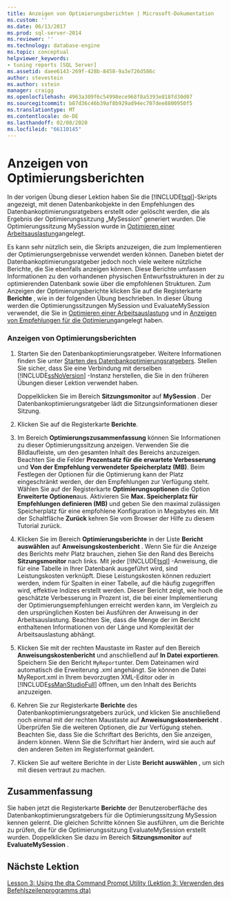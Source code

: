 ```yaml
---
title: Anzeigen von Optimierungsberichten | Microsoft-Dokumentation
ms.custom: ''
ms.date: 06/13/2017
ms.prod: sql-server-2014
ms.reviewer: ''
ms.technology: database-engine
ms.topic: conceptual
helpviewer_keywords:
- tuning reports [SQL Server]
ms.assetid: daee6143-269f-428b-8458-9a3e726d586c
author: stevestein
ms.author: sstein
manager: craigg
ms.openlocfilehash: 4963a309f6c54998ece968f8a5393e818fd30d07
ms.sourcegitcommit: b87d36c46b39af8b929ad94ec707dee8800950f5
ms.translationtype: MT
ms.contentlocale: de-DE
ms.lasthandoff: 02/08/2020
ms.locfileid: "66110145"
---
```

# <a name="viewing-tuning-reports"></a>Anzeigen von Optimierungsberichten
  In der vorigen Übung dieser Lektion haben Sie die [!INCLUDE[tsql](../../includes/tsql-md.md)]-Skripts angezeigt, mit denen Datenbankobjekte in den Empfehlungen des Datenbankoptimierungsratgebers erstellt oder gelöscht werden, die als Ergebnis der Optimierungssitzung „MySession“ generiert wurden. Die Optimierungssitzung MySession wurde in [Optimieren einer Arbeitsauslastung](lesson-1-1-tuning-a-workload.md)angelegt.  
  
 Es kann sehr nützlich sein, die Skripts anzuzeigen, die zum Implementieren der Optimierungsergebnisse verwendet werden können. Daneben bietet der Datenbankoptimierungsratgeber jedoch noch viele weitere nützliche Berichte, die Sie ebenfalls anzeigen können. Diese Berichte umfassen Informationen zu den vorhandenen physischen Entwurfsstrukturen in der zu optimierenden Datenbank sowie über die empfohlenen Strukturen. Zum Anzeigen der Optimierungsberichte klicken Sie auf die Registerkarte **Berichte** , wie in der folgenden Übung beschrieben. In dieser Übung werden die Optimierungssitzungen MySession und EvaluateMySession verwendet, die Sie in [Optimieren einer Arbeitsauslastung](lesson-1-1-tuning-a-workload.md) und in [Anzeigen von Empfehlungen für die Optimierung](lesson-1-2-viewing-tuning-recommendations.md)angelegt haben.  
  
### <a name="view-tuning-reports"></a>Anzeigen von Optimierungsberichten  
  
1.  Starten Sie den Datenbankoptimierungsratgeber. Weitere Informationen finden Sie unter [Starten des Datenbankoptimierungsratgebers](../../relational-databases/performance/database-engine-tuning-advisor.md). Stellen Sie sicher, dass Sie eine Verbindung mit derselben [!INCLUDE[ssNoVersion](../../includes/ssnoversion-md.md)] -Instanz herstellen, die Sie in den früheren Übungen dieser Lektion verwendet haben.  
  
     Doppelklicken Sie im Bereich **Sitzungsmonitor** auf **MySession** . Der Datenbankoptimierungsratgeber lädt die Sitzungsinformationen dieser Sitzung.  
  
2.  Klicken Sie auf die Registerkarte **Berichte**.  
  
3.  Im Bereich **Optimierungszusammenfassung** können Sie Informationen zu dieser Optimierungssitzung anzeigen. Verwenden Sie die Bildlaufleiste, um den gesamten Inhalt des Bereichs anzuzeigen. Beachten Sie die Felder **Prozentsatz für die erwartete Verbesserung** und **Von der Empfehlung verwendeter Speicherplatz (MB)**. Beim Festlegen der Optionen für die Optimierung kann der Platz eingeschränkt werden, der den Empfehlungen zur Verfügung steht. Wählen Sie auf der Registerkarte **Optimierungsoptionen** die Option **Erweiterte Optionen**aus. Aktivieren Sie **Max. Speicherplatz für Empfehlungen definieren (MB)** und geben Sie den maximal zulässigen Speicherplatz für eine empfohlene Konfiguration in Megabytes ein. Mit der Schaltfläche **Zurück** kehren Sie vom Browser der Hilfe zu diesem Tutorial zurück.  
  
4.  Klicken Sie im Bereich **Optimierungsberichte** in der Liste **Bericht auswählen** auf **Anweisungskostenbericht** . Wenn Sie für die Anzeige des Berichts mehr Platz brauchen, ziehen Sie den Rand des Bereichs **Sitzungsmonitor** nach links. Mit jeder [!INCLUDE[tsql](../../includes/tsql-md.md)] -Anweisung, die für eine Tabelle in Ihrer Datenbank ausgeführt wird, sind Leistungskosten verknüpft. Diese Leistungskosten können reduziert werden, indem für Spalten in einer Tabelle, auf die häufig zugegriffen wird, effektive Indizes erstellt werden. Dieser Bericht zeigt, wie hoch die geschätzte Verbesserung in Prozent ist, die bei einer Implementierung der Optimierungsempfehlungen erreicht werden kann, im Vergleich zu den ursprünglichen Kosten bei Ausführen der Anweisung in der Arbeitsauslastung. Beachten Sie, dass die Menge der im Bericht enthaltenen Informationen von der Länge und Komplexität der Arbeitsauslastung abhängt.  
  
5.  Klicken Sie mit der rechten Maustaste im Raster auf den Bereich **Anweisungskostenbericht** und anschließend auf **In Datei exportieren**. Speichern Sie den Bericht `MyReport`unter. Dem Dateinamen wird automatisch die Erweiterung .xml angehängt. Sie können die Datei MyReport.xml in Ihrem bevorzugten XML-Editor oder in [!INCLUDE[ssManStudioFull](../../includes/ssmanstudiofull-md.md)] öffnen, um den Inhalt des Berichts anzuzeigen.  
  
6.  Kehren Sie zur Registerkarte **Berichte** des Datenbankoptimierungsratgebers zurück, und klicken Sie anschließend noch einmal mit der rechten Maustaste auf **Anweisungskostenbericht** . Überprüfen Sie die weiteren Optionen, die zur Verfügung stehen. Beachten Sie, dass Sie die Schriftart des Berichts, den Sie anzeigen, ändern können. Wenn Sie die Schriftart hier ändern, wird sie auch auf den anderen Seiten im Registerformat geändert.  
  
7.  Klicken Sie auf weitere Berichte in der Liste **Bericht auswählen** , um sich mit diesen vertraut zu machen.  
  
## <a name="summary"></a>Zusammenfassung  
 Sie haben jetzt die Registerkarte **Berichte** der Benutzeroberfläche des Datenbankoptimierungsratgebers für die Optimierungssitzung MySession kennen gelernt. Die gleichen Schritte können Sie ausführen, um die Berichte zu prüfen, die für die Optimierungssitzung EvaluateMySession erstellt wurden. Doppelklicken Sie dazu im Bereich **Sitzungsmonitor** auf **EvaluateMySession** .  
  
## <a name="next-lesson"></a>Nächste Lektion  
 [Lesson 3: Using the dta Command Prompt Utility (Lektion 3: Verwenden des Befehlszeilenprogramms dta)](lesson-3-using-the-dta-command-prompt-utility.md)  
  
  
